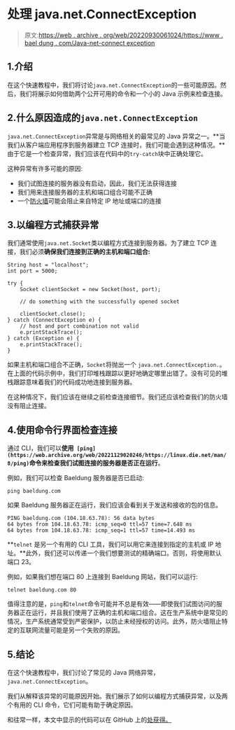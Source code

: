 # 处理 java.net.ConnectException

> 原文:[https://web . archive . org/web/20220930061024/https://www . bael dung . com/Java-net-connect exception](https://web.archive.org/web/20220930061024/https://www.baeldung.com/java-net-connectexception)

## 1.介绍

在这个快速教程中，我们将讨论`java.net.ConnectException`的一些可能原因。然后，我们将展示如何借助两个公开可用的命令和一个小的 Java 示例来检查连接。

## 2.什么原因造成的`java.net.ConnectException`

`java.net.ConnectException`异常是与网络相关的最常见的 Java 异常之一。**当我们从客户端应用程序到服务器建立 TCP 连接时，我们可能会遇到这种情况。**由于它是一个检查异常，我们应该在代码中的`try-catch`块中正确处理它。

这种异常有许多可能的原因:

*   我们试图连接的服务器没有启动，因此，我们无法获得连接
*   我们用来连接服务器的主机和端口组合可能不正确
*   一个[防火墙](/web/20221129020246/https://www.baeldung.com/cs/firewalls-intro)可能会阻止来自特定 IP 地址或端口的连接

## 3.**以编程方式捕获异常**

我们通常使用`java.net.Socket`类以编程方式连接到服务器。为了建立 TCP 连接，我们必须**确保我们连接到正确的主机和端口组合:**

```
String host = "localhost";
int port = 5000;

try {
    Socket clientSocket = new Socket(host, port);

    // do something with the successfully opened socket

    clientSocket.close();
} catch (ConnectException e) {
    // host and port combination not valid
    e.printStackTrace();
} catch (Exception e) {
    e.printStackTrace();
}
```

如果主机和端口组合不正确，`Socket`将抛出一个 `java.net.ConnectException.`。在上面的代码示例中，我们打印堆栈跟踪以更好地确定哪里出错了。没有可见的堆栈跟踪意味着我们的代码成功地连接到服务器。

在这种情况下，我们应该在继续之前检查连接细节。我们还应该检查我们的防火墙没有阻止连接。

## 4.**使用命令行界面检查连接**

通过 CLI，我们可以**使用` [ping](https://web.archive.org/web/20221129020246/https://linux.die.net/man/8/ping)`命令来检查我们试图连接的服务器是否正在运行**。

例如，我们可以检查 Baeldung 服务器是否已启动:

```
ping baeldung.com
```

如果 Baeldung 服务器正在运行，我们应该会看到关于发送和接收的包的信息。

```
PING baeldung.com (104.18.63.78): 56 data bytes
64 bytes from 104.18.63.78: icmp_seq=0 ttl=57 time=7.648 ms
64 bytes from 104.18.63.78: icmp_seq=1 ttl=57 time=14.493 ms
```

**`telnet` 是另一个有用的 CLI 工具，我们可以用它来连接到指定的主机或 IP 地址。**此外，我们还可以传递一个我们想要测试的精确端口。否则，将使用默认端口 23。

例如，如果我们想在端口 80 上连接到 Baeldung 网站，我们可以运行:

```
telnet baeldung.com 80
```

值得注意的是，`ping`和`telnet`命令可能并不总是有效——即使我们试图访问的服务器正在运行，并且我们使用了正确的主机和端口组合。这在生产系统中是常见的情况，生产系统通常受到严密保护，以防止未经授权的访问。此外，防火墙阻止特定的互联网流量可能是另一个失败的原因。

## 5.结论

在这个快速教程中，我们讨论了常见的 Java 网络异常，`java.net.ConnectException`。

我们从解释该异常的可能原因开始。我们展示了如何以编程方式捕获异常，以及两个有用的 CLI 命令，它们可能有助于确定原因。

和往常一样，本文中显示的代码可以在 GitHub 上的[处获得。](https://web.archive.org/web/20221129020246/https://github.com/eugenp/tutorials/tree/master/core-java-modules/core-java-networking-2)